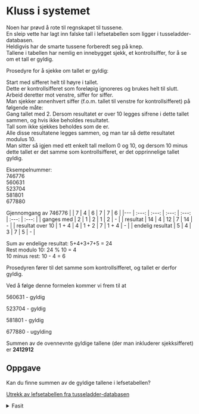 # Kluss i systemet

Noen har prøvd å rote til regnskapet til tussene.  
En sleip vette har lagt inn falske tall i lefsetabellen som ligger i tusseladder-databasen.  
Heldigvis har de smarte tussene forberedt seg på knep.   
Tallene i tabellen har nemlig en innebygget sjekk, et kontrollsiffer, for å se om et tall er gyldig.


Prosedyre for å sjekke om tallet er gyldig:

Start med sifferet helt til høyre i tallet.  
Dette er kontrollsifferet som foreløpig ignoreres og brukes helt til slutt.  
Arbeid deretter mot venstre, siffer for siffer.  
Man sjekker annenhvert siffer (f.o.m. tallet til venstre for kontrollsifferet) på følgende måte:  
Gang tallet med 2. Dersom resultatet er over 10 legges sifrene i dette tallet sammen, og hvis ikke beholdes resultatet.  
Tall som ikke sjekkes beholdes som de er.  
Alle disse resultatene legges sammen, og man tar så dette resultatet modulus 10.  
Man sitter så igjen med ett enkelt tall mellom 0 og 10, og dersom 10 minus dette tallet er det samme som kontrollsifferet, er det opprinnelige tallet gyldig.
 
Eksempelnummer:   
746776  
560631  
523704  
581801  
677880  

Gjennomgang av 746776
| | 7 | 4 | 6 | 7 | 7 | 6 |
|--- | :---: | :---:  | :---:   | :---:   | :---:   | :---:   |
| ganges med  | 2 | 1 | 2 | 1 | 2 | - |
| resultat  | 14 | 4 | 12 | 7 | 14 | - |
| resultat over 10 | 1 + 4 | 4 | 1 + 2 | 7 | 1 + 4 | - |
| endelig resultat  | 5 | 4 | 3 | 7 | 5 | - |

Sum av endelige resultat: 5+4+3+7+5 = 24  
Rest modulo 10: 24 % 10 = 4  
10 minus rest: 10 - 4 = 6  

Prosedyren fører til det samme som kontrollsifferet, og tallet er derfor gyldig.

Ved å følge denne formelen kommer vi frem til at 

560631 - gyldig

523704 - gyldig

581801 - gyldig

677880 - ugylding


Summen av de ovennevnte gyldige tallene (der man inkluderer sjekksifferet) er
**2412912**

## Oppgave
Kan du finne summen av de gyldige tallene i lefsetabellen?


[Utrekk av lefsetabellen fra tusseladder-databasen](./input.txt) 

<details>
<summary>Fasit</summary>
364007655532726
</details>
